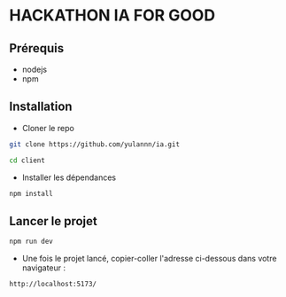 # HACKATHON IA FOR GOOD

## Prérequis

- nodejs
- npm

## Installation

- Cloner le repo

```bash
git clone https://github.com/yulannn/ia.git
```

```bash
cd client
```

- Installer les dépendances

```bash
npm install
```

## Lancer le projet

```bash
npm run dev
```

- Une fois le projet lancé, copier-coller l'adresse ci-dessous dans votre navigateur :
```bash
http://localhost:5173/
```